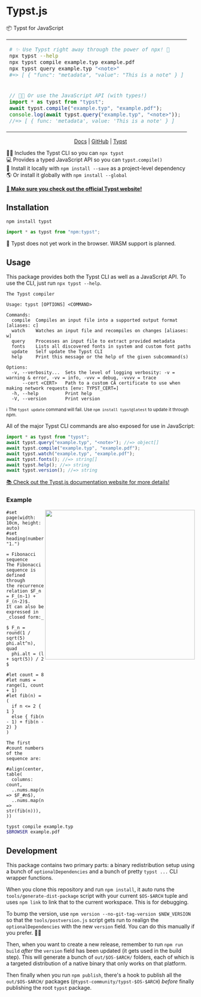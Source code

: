 # Typst.js

📦 Typst for JavaScript

<table align=center><td>

```sh
# ✨ Use Typst right away through the power of npx! 🚀
npx typst --help
npx typst compile example.typ example.pdf
npx typst query example.typ "<note>"
#=> [ { "func": "metadata", "value": "This is a note" } ]
```

<tr><td>

```js
// 👨‍💻 Or use the JavaScript API (with types!)
import * as typst from "typst";
await typst.compile("example.typ", "example.pdf");
console.log(await typst.query("example.typ", "<note>"));
//=> [ { func: 'metadata', value: 'This is a note' } ]
```

</table>

<p align=center>
  <a href="https://typst.community/typst.js/">Docs</a>
  | <a href="https://github.com/typst-community/typst.js">GitHub</a>
  | <a href="https://typst.app/">Typst</a>
</p>

👨‍💻 Includes the Typst CLI so you can `npx typst` \
💻 Provides a typed JavaScript API so you can `typst.compile()` \
📑 Install it locally with `npm install --save` as a project-level dependency \
🌎 Or install it globally with `npm install --global`

[**📑 Make sure you check out the official Typst website!**](https://typst.app/)

## Installation

```sh
npm install typst
```

```js
import * as typst from "npm:typst";
```

🛑 Typst does not yet work in the browser. WASM support is planned.

## Usage

This package provides both the Typst CLI as well as a JavaScript API. To use the
CLI, just run `npx typst --help`.

```
The Typst compiler

Usage: typst [OPTIONS] <COMMAND>

Commands:
  compile  Compiles an input file into a supported output format [aliases: c]
  watch    Watches an input file and recompiles on changes [aliases: w]
  query    Processes an input file to extract provided metadata
  fonts    Lists all discovered fonts in system and custom font paths
  update   Self update the Typst CLI
  help     Print this message or the help of the given subcommand(s)

Options:
  -v, --verbosity...  Sets the level of logging verbosity: -v = warning & error, -vv = info, -vvv = debug, -vvvv = trace
      --cert <CERT>   Path to a custom CA certificate to use when making network requests [env: TYPST_CERT=]
  -h, --help          Print help
  -V, --version       Print version
```

<sup>ℹ The `typst update` command will fail. Use `npm install typst@latest` to update it through npm.</sup>

All of the major Typst CLI commands are also exposed for use in JavaScript:

```js
import * as typst from "typst";
await typst.query("example.typ", "<note>"); //=> object[]
await typst.compile("example.typ", "example.pdf");
await typst.watch("example.typ", "example.pdf");
await typst.fonts(); //=> string[]
await typst.help(); //=> string
await typst.version(); //=> string
```

[📚 Check out the Typst.js documentation website for more details!](https://typst.community/typst.js/)

### Example

<img align=right width=400 src="https://i.imgur.com/24wiUGN.png">

```typst
#set page(width: 10cm, height: auto)
#set heading(numbering: "1.")

= Fibonacci sequence
The Fibonacci sequence is defined through
the recurrence relation $F_n = F_(n-1) + F_(n-2)$.
It can also be expressed in _closed form:_

$ F_n = round(1 / sqrt(5) phi.alt^n), quad
  phi.alt = (l + sqrt(5)) / 2 $

#let count = 8
#let nums = range(1, count + 1)
#let fib(n) = (
  if n <= 2 { 1 }
  else { fib(n - 1) + fib(n - 2) }
)

The first #count numbers of the sequence are:

#align(center, table(
  columns: count,
  ..nums.map(n => $F_#n$),
  ..nums.map(n => str(fib(n))),
))
```

```sh
typst compile example.typ
$BROWSER example.pdf
```

## Development

This package contains two primary parts: a binary redistribution setup using a
bunch of `optionalDependencies` and a bunch of pretty `typst ...` CLI wrapper
functions.

When you clone this repository and run `npm install`, it auto runs the
`tools/generate-dist-package` script with your current `$OS-$ARCH` tuple and
uses `npm link` to link that to the current workspace. This is for debugging.

To bump the version, use `npm version --no-git-tag-version $NEW_VERSION` so that
the `tools/postversion.js` script gets run to realign the `optionalDependencies`
with the new `version` field. You can do this manually if you prefer. 🤷‍♂️

Then, when you want to create a new release, remember to run `npm run build`
_after_ the `version` field has been updated (it gets used in the build step). This will generate a bunch of `out/$OS-$ARCH/` folders, each of which is a targeted distribution of a native binary that only works on that platform.

Then finally when you run `npm publish`, there's a hook to publish all the `out/$OS-$ARCH/` packages (`@typst-community/typst-$OS-$ARCH`) _before_ finally publishing the root `typst` package.

